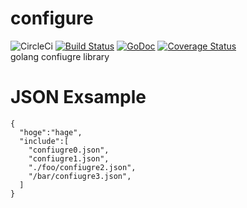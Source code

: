 # configure
![CircleCi](https://circleci.com/gh/ieee0824/configure.svg?style=shield)
[![Build Status](https://travis-ci.org/ieee0824/configure.svg?branch=master)](https://travis-ci.org/ieee0824/configure)
[![GoDoc](https://godoc.org/github.com/ieee0824/configure?status.svg)](https://godoc.org/github.com/ieee0824/configure)
[![Coverage Status](https://coveralls.io/repos/github/ieee0824/configure/badge.svg?branch=travis)](https://coveralls.io/github/ieee0824/configure?branch=travis)  
golang confiugre library

# JSON Exsample
```
{
  "hoge":"hage",
  "include":[
    "confiugre0.json",
    "confiugre1.json",
    "./foo/confiugre2.json",
    "/bar/confiugre3.json",
  ]
}
```
